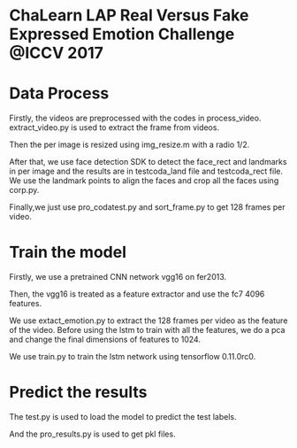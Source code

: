 # ChaLearn LAP Real Versus Fake Expressed Emotion Challenge @ICCV 2017

# Data Process


Firstly, the videos are preprocessed with the codes in process_video. extract_video.py is used to extract the frame from videos. 

Then the per image is resized using img_resize.m with a radio 1/2. 

After that, we use face detection SDK to detect the face_rect and landmarks in per image and the results are in testcoda_land file and testcoda_rect file. We use the landmark points to align the faces and crop all the faces using corp.py. 

Finally,we just use pro_codatest.py and sort_frame.py to get 128 frames per video.

# Train the model


Firstly, we use a pretrained CNN network vgg16 on fer2013.

Then, the vgg16 is treated as a feature extractor and use the fc7 4096 features.

We use extact_emotion.py to extract the 128 frames per video as the feature of the video.
Before using the lstm to train with all the features, we do a pca and change the final dimensions of features to 1024.

We use train.py to train the lstm network using tensorflow 0.11.0rc0.


# Predict the results


The test.py is used to load the model to predict the test labels.

And the pro_results.py is used to get pkl files.

